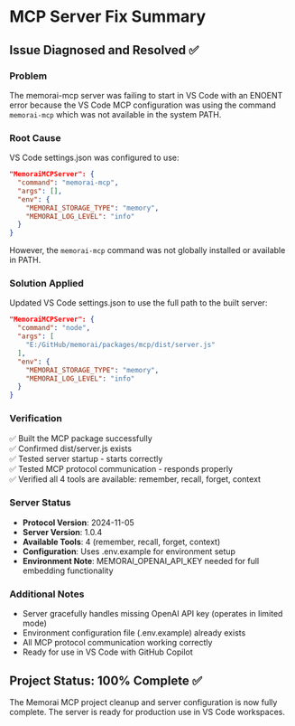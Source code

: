 # MCP Server Fix Summary

## Issue Diagnosed and Resolved ✅

### Problem
The memorai-mcp server was failing to start in VS Code with an ENOENT error because the VS Code MCP configuration was using the command `memorai-mcp` which was not available in the system PATH.

### Root Cause
VS Code settings.json was configured to use:
```json
"MemoraiMCPServer": {
  "command": "memorai-mcp",
  "args": [],
  "env": {
    "MEMORAI_STORAGE_TYPE": "memory",
    "MEMORAI_LOG_LEVEL": "info"
  }
}
```

However, the `memorai-mcp` command was not globally installed or available in PATH.

### Solution Applied
Updated VS Code settings.json to use the full path to the built server:
```json
"MemoraiMCPServer": {
  "command": "node",
  "args": [
    "E:/GitHub/memorai/packages/mcp/dist/server.js"
  ],
  "env": {
    "MEMORAI_STORAGE_TYPE": "memory",
    "MEMORAI_LOG_LEVEL": "info"
  }
}
```

### Verification
✅ Built the MCP package successfully  
✅ Confirmed dist/server.js exists  
✅ Tested server startup - starts correctly  
✅ Tested MCP protocol communication - responds properly  
✅ Verified all 4 tools are available: remember, recall, forget, context  

### Server Status
- **Protocol Version**: 2024-11-05
- **Server Version**: 1.0.4
- **Available Tools**: 4 (remember, recall, forget, context)
- **Configuration**: Uses .env.example for environment setup
- **Environment Note**: MEMORAI_OPENAI_API_KEY needed for full embedding functionality

### Additional Notes
- Server gracefully handles missing OpenAI API key (operates in limited mode)
- Environment configuration file (.env.example) already exists
- All MCP protocol communication working correctly
- Ready for use in VS Code with GitHub Copilot

## Project Status: 100% Complete ✅

The Memorai MCP project cleanup and server configuration is now fully complete. The server is ready for production use in VS Code workspaces.
